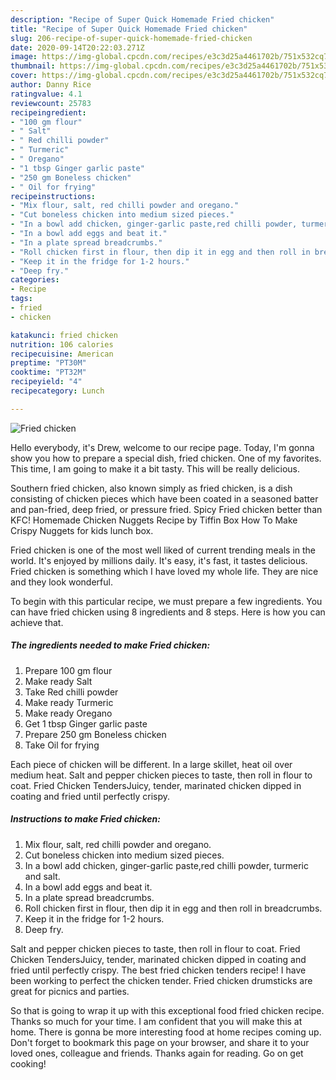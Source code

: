 ```yaml
---
description: "Recipe of Super Quick Homemade Fried chicken"
title: "Recipe of Super Quick Homemade Fried chicken"
slug: 206-recipe-of-super-quick-homemade-fried-chicken
date: 2020-09-14T20:22:03.271Z
image: https://img-global.cpcdn.com/recipes/e3c3d25a4461702b/751x532cq70/fried-chicken-recipe-main-photo.jpg
thumbnail: https://img-global.cpcdn.com/recipes/e3c3d25a4461702b/751x532cq70/fried-chicken-recipe-main-photo.jpg
cover: https://img-global.cpcdn.com/recipes/e3c3d25a4461702b/751x532cq70/fried-chicken-recipe-main-photo.jpg
author: Danny Rice
ratingvalue: 4.1
reviewcount: 25783
recipeingredient:
- "100 gm flour"
- " Salt"
- " Red chilli powder"
- " Turmeric"
- " Oregano"
- "1 tbsp Ginger garlic paste"
- "250 gm Boneless chicken"
- " Oil for frying"
recipeinstructions:
- "Mix flour, salt, red chilli powder and oregano."
- "Cut boneless chicken into medium sized pieces."
- "In a bowl add chicken, ginger-garlic paste,red chilli powder, turmeric and salt."
- "In a bowl add eggs and beat it."
- "In a plate spread breadcrumbs."
- "Roll chicken first in flour, then dip it in egg and then roll in breadcrumbs."
- "Keep it in the fridge for 1-2 hours."
- "Deep fry."
categories:
- Recipe
tags:
- fried
- chicken

katakunci: fried chicken 
nutrition: 106 calories
recipecuisine: American
preptime: "PT30M"
cooktime: "PT32M"
recipeyield: "4"
recipecategory: Lunch

---
```



![Fried chicken](https://img-global.cpcdn.com/recipes/e3c3d25a4461702b/751x532cq70/fried-chicken-recipe-main-photo.jpg)

Hello everybody, it's Drew, welcome to our recipe page. Today, I'm gonna show you how to prepare a special dish, fried chicken. One of my favorites. This time, I am going to make it a bit tasty. This will be really delicious.

Southern fried chicken, also known simply as fried chicken, is a dish consisting of chicken pieces which have been coated in a seasoned batter and pan-fried, deep fried, or pressure fried. Spicy Fried chicken better than KFC! Homemade Chicken Nuggets Recipe by Tiffin Box How To Make Crispy Nuggets for kids lunch box.

Fried chicken is one of the most well liked of current trending meals in the world. It's enjoyed by millions daily. It's easy, it's fast, it tastes delicious. Fried chicken is something which I have loved my whole life. They are nice and they look wonderful.


To begin with this particular recipe, we must prepare a few ingredients. You can have fried chicken using 8 ingredients and 8 steps. Here is how you can achieve that.

<!--inarticleads1-->

##### The ingredients needed to make Fried chicken:

1. Prepare 100 gm flour
1. Make ready  Salt
1. Take  Red chilli powder
1. Make ready  Turmeric
1. Make ready  Oregano
1. Get 1 tbsp Ginger garlic paste
1. Prepare 250 gm Boneless chicken
1. Take  Oil for frying


Each piece of chicken will be different. In a large skillet, heat oil over medium heat. Salt and pepper chicken pieces to taste, then roll in flour to coat. Fried Chicken TendersJuicy, tender, marinated chicken dipped in coating and fried until perfectly crispy. 

<!--inarticleads2-->

##### Instructions to make Fried chicken:

1. Mix flour, salt, red chilli powder and oregano.
1. Cut boneless chicken into medium sized pieces.
1. In a bowl add chicken, ginger-garlic paste,red chilli powder, turmeric and salt.
1. In a bowl add eggs and beat it.
1. In a plate spread breadcrumbs.
1. Roll chicken first in flour, then dip it in egg and then roll in breadcrumbs.
1. Keep it in the fridge for 1-2 hours.
1. Deep fry.


Salt and pepper chicken pieces to taste, then roll in flour to coat. Fried Chicken TendersJuicy, tender, marinated chicken dipped in coating and fried until perfectly crispy. The best fried chicken tenders recipe! I have been working to perfect the chicken tender. Fried chicken drumsticks are great for picnics and parties. 

So that is going to wrap it up with this exceptional food fried chicken recipe. Thanks so much for your time. I am confident that you will make this at home. There is gonna be more interesting food at home recipes coming up. Don't forget to bookmark this page on your browser, and share it to your loved ones, colleague and friends. Thanks again for reading. Go on get cooking!
